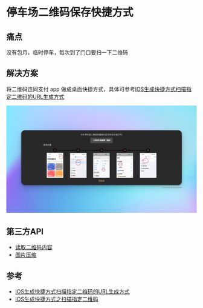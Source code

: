 # 停车场二维码保存快捷方式

## 痛点

没有包月，临时停车，每次到了门口要扫一下二维码

## 解决方案

将二维码连同支付 app 做成桌面快捷方式，具体可参考[IOS生成快捷方式扫描指定二维码的URL生成方式](#参考)

![demo](demo.png)

## 第三方API

- [读取二维码内容](https://goqr.me/api/)
- [图片压缩](https://github.com/nodeca/image-blob-reduce)

## 参考

- [IOS生成快捷方式扫描指定二维码的URL生成方式](https://zhuanlan.zhihu.com/p/438481277)
- [IOS生成快捷方式之扫描指定二维码](https://zhuanlan.zhihu.com/p/438476512)